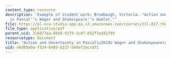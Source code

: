```yaml
---
content_type: resource
description: 'Example of student work: Brumbaugh, Victoria. "Action and Uncertainty
  in Pascal''s Wager and Shakespeare''s Hamlet."'
file: https://ol-ocw-studio-app-qa.s3.amazonaws.com/courses/21l-017-the-art-of-the-probable-literature-and-probability-spring-2008/e6d89a9af5246489b227b9de72accd71_essay1_brumbaugh.pdf
file_type: application/pdf
parent_uid: 216877ea-86d9-9379-3c6f-052f7e942799
resourcetype: Document
title: "Action and Uncertainty in Pascal\u2019s Wager and Shakespeare\u2019s Hamlet"
uid: e6d89a9a-f524-6489-b227-b9de72accd71
---
```

